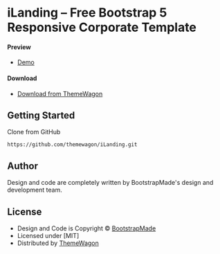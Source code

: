 # iLanding – Free Bootstrap 5 Responsive Corporate Template

#### Preview

 - [Demo](https://themewagon.github.io/iLanding/)

#### Download
 - [Download from ThemeWagon](https://themewagon.com/themes/ilanding/)
 
 
## Getting Started

Clone from GitHub 
```
https://github.com/themewagon/iLanding.git
```

## Author

Design and code are completely written by BootstrapMade's design and development team.  


## License

 - Design and Code is Copyright &copy; [BootstrapMade](https://bootstrapmade.com/)
 - Licensed under [MIT]
 - Distributed by [ThemeWagon](https://themewagon.com)



